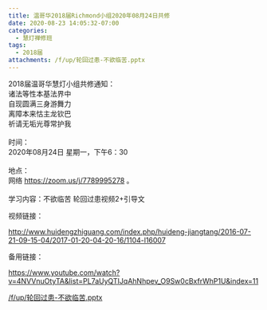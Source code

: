 ```yaml
---
title: 温哥华2018届Richmond小组2020年08月24日共修
date: 2020-08-23 14:05:32-07:00
categories:
  - 慧灯禅修班
tags:
  - 2018届
attachments: /f/up/轮回过患-不欲临苦.pptx
---
```

2018届温哥华慧灯小组共修通知：\
诸法等性本基法界中\
自现圆满三身游舞力\
离障本来怙主龙钦巴\
祈请无垢光尊常护我\
\
时间：\
2020年08月24日 星期一，下午6：30\
\
地点：\
网络 <https://zoom.us/j/7789995278> 。\
\
学习内容：不欲临苦 轮回过患视频2+引导文  

视频链接：

<!--StartFragment-->

<http://www.huidengzhiguang.com/index.php/huideng-jiangtang/2016-07-21-09-15-04/2017-01-20-04-20-16/1104-l16007>

<!--EndFragment-->

备用链接：

<!--StartFragment-->

<https://www.youtube.com/watch?v=4NVVnuOtyTA&list=PL7aUyQTIJqAhNhpev_O9Sw0cBxfrWhP1U&index=11>

[/f/up/轮回过患-不欲临苦.pptx](https://s3.ap-northeast-1.wasabisys.com/hdcx/hdv/f/up/轮回过患-不欲临苦.pptx)